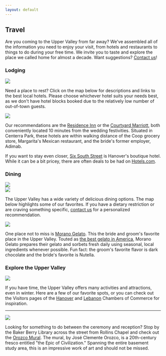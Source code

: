 ```yaml
---
layout: default
---
```


## Travel ##

Are you coming to the Upper Valley from far away? We've assembled all of the information you need to enjoy your visit, from hotels and restaurants to things to do during your free time. We invite you to taste and explore the place we called home for almost a decade. Want suggestions? [Contact us](/about/contact.html)!


### Lodging ###

<div class="photo lightboxable">
  <img src="/images/places/hanover-inn.jpg">
</div>

Need a place to rest? Click on the map below for descriptions and links to the best local hotels. Please choose whichever hotel suits your needs best, as we don't have hotel blocks booked due to the relatively low number of out-of-town guests.

<a href="https://www.google.com/maps/d/viewer?mid=zFR_mzWpa23c.kBgRWeXc27lg" class="map-link map-link-standalone" title="Click here for the full map">
  <img src="/images/maps/hotels-map.jpg">
</a>

Our recommendations are the [Residence Inn](http://www.marriott.com) or the [Courtyard Marriott](http://www.marriott.com), both conveniently located 10 minutes from the wedding festivities. Situated in Centerra Park, these hotels are within walking distance of the Coop grocery store, Margarita's Mexican restaurant, and the bride's former employer, Adimab.

If you want to stay even closer, [Six South Street](http://www.sixsouth.com) is Hanover's boutique hotel. While it can be a bit pricey, there are often deals to be had on [Hotels.com](http://www.hotels.com).

### Dining ###

<div class="double-photos">
  <div class="double-photo">
    <div class="photo lightboxable">
      <img src="/images/places/market-table.jpg">
    </div>
  </div>
  <div class="double-photo">
    <div class="photo lightboxable">
      <img src="/images/places/mollys.jpg">
    </div>
  </div>
</div>

The Upper Valley has a wide variety of delicious dining options. The map below highlights some of our favorites. If you have a dietary restriction or are craving something specific, [contact us](/about/contact.html) for a personalized recommendation.

<a href="https://mapsengine.google.com/maps/d/viewer?mid=zFR_mzWpa23c.kisGsnW_BqGM" class="map-link map-link-standalone" title="Click here for the full map">
  <img src="/images/maps/food-map.jpg">
</a>

One place not to miss is [Morano Gelato](http://www.moranogelatohanover.com). This the bride and groom's favorite place in the Upper Valley. Touted as [the best gelato in America](http://www.forbes.com/sites/larryolmsted/2011/07/05/the-best-gelato-in-america/), Morano Gelato prepares their gelato and sorbets fresh daily using seasonal, local ingredients whenever possible. Fun fact: the groom's favorite flavor is dark chocolate and the bride's favorite is Nutella.

### Explore the Upper Valley ###

<a href="https://www.google.com/maps/d/viewer?mid=zFR_mzWpa23c.kE0Jle7iFuxk" class="map-link map-link-standalone" title="Click here for the full map">
  <img src="/images/maps/explore-map.jpg">
</a>

If you have time, the Upper Valley offers many activities and attractions, even in winter. Here are a few of our favorite spots, or you can check out the Visitors pages of the [Hanover](http://www.hanoverchamber.org/index.php?id=178&page=Hanover%20Area%20Chamber%20of%20Commerce%20-%20Visitors) and [Lebanon](http://lebanonchamber.com/visitors/) Chambers of Commerce for inspiration.

----------------------------------------------------------------------

<div class="photo photo-right lightboxable">
  <img src="/images/places/skiway.jpg">
</div>

Looking for something to do between the ceremony and reception? Stop by the Baker Berry Library across the street from Rollins Chapel and check out the [Orozco Mural](http://researchguides.dartmouth.edu/orozco). The mural, by José Clemente Orozco, is a 20th-century fresco entitled "the Epic of Civilization." Spanning the entire basement study area, this is an impressive work of art and should not be missed.
